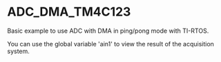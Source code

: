 # ADC_DMA_TM4C123
Basic example to use ADC with DMA in ping/pong mode with TI-RTOS.

You can use the global variable 'ain1' to view the result of the acquisition system. 
